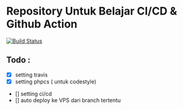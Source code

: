 # Repository Untuk Belajar CI/CD & Github Action

[![Build Status](https://travis-ci.com/nurisakbar/laravel-CI-CD.svg?token=ngMybCRkzmQK4YrpJxpL&branch=main)](https://travis-ci.com/nurisakbar/laravel-CI-CD)

## Todo :
- [x] setting travis<br>
- [x] setting phpcs ( untuk codestyle)<br>
- [] setting ci/cd<br>
- [] auto deploy ke VPS dari branch tertentu